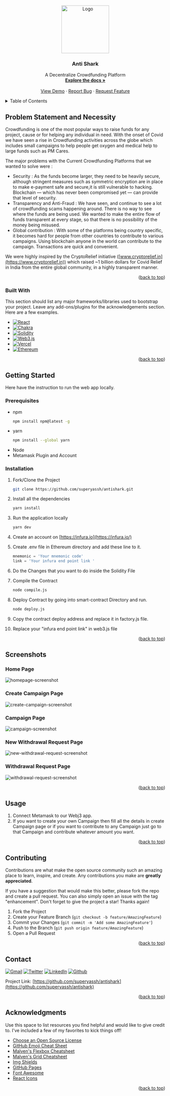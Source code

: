 
<a name="readme-top"></a>


<!-- PROJECT LOGO -->
<br />
<div align="center">
  <a href="https://github.com/superyassh/antishark">
    <img src="images/logo.png" alt="Logo" width="150" height="150">
  </a>

  <h3 align="center">Anti Shark</h3>

  <p align="center">
    A Decentralize Crowdfunding Platform
    <br />
    <a href="https://github.com/superyassh/antishark"><strong>Explore the docs »</strong></a>
    <br />
    <br />
    <a href="https://github.com/superyassh/antishark">View Demo</a>
    ·
    <a href="https://github.com/superyassh/antishark/issues">Report Bug</a>
    ·
    <a href="https://github.com/superyassh/antishark/issues">Request Feature</a>
  </p>
</div>



<!-- TABLE OF CONTENTS -->
<details>
  <summary>Table of Contents</summary>
  <ol>
    <li>
      <a href="#problem-statement-and-necessity">Problem Statement and Necessity</a>
      <ul>
        <li><a href="#built-with">Built With</a></li>
      </ul>
    </li>
    <li>
      <a href="#getting-started">Getting Started</a>
      <ul>
        <li><a href="#prerequisites">Prerequisites</a></li>
        <li><a href="#installation">Installation</a></li>
      </ul>
    </li>
    <li>
      <a href="#screenshots">Screenshots</a>
      <ul>
        <li><a href="#home-page">Home Page</a></li>
        <li><a href="#create-campaign-page">Create Campaign Page</a></li>
        <li><a href="#campaign-page">Campaign Page</a></li>
        <li><a href="#new-withdrawal-request-page">New Withdrawal Request Page</a></li>
        <li><a href="#withdrawal-request-page">Withdrawal Request Page</a></li>
      </ul>
    </li>
    <li><a href="#usage">Usage</a></li>
    <li><a href="#contributing">Contributing</a></li>
    <li><a href="#contact">Contact</a></li>
    <li><a href="#acknowledgments">Acknowledgments</a></li>
  </ol>
</details>



<!-- ABOUT THE PROJECT -->
## Problem Statement and Necessity


Crowdfunding is one of the most popular ways to raise funds for any project, cause or for helping any individual in need. With the onset of Covid we have seen a rise in Crowdfunding activities across the globe which includes small campaigns to help people get oxygen and medical help to large funds such as PM Cares.

The major problems with the Current Crowdfunding Platforms that we wanted to solve were : 
- Security : As the funds become larger, they need to be heavily secure, although stringent measures such as symmetric encryption are in place to make e-payment safe and secure,it is still vulnerable to hacking. Blockchain — which has never been compromised yet — can provide that level of security.
- Transparency and Anti-Fraud  : We have seen, and continue to see a lot of crowdfunding scams happening around. There is no way to see where the funds are being used. We wanted to make the entire flow of funds transparent at every stage, so that there is no possibility of the money being misused.
- Global contribution : With some of the platforms being country specific, it becomes hard for people from other countries to contribute to various campaigns. Using blockchain anyone in the world can contribute to the campaign. Transactions are quick and convenient.

We were highly inspired by the CryptoRelief initiative ([www.cryptorelief.in](https://www.cryptorelief.in))  which raised ~1 billion dollars for Covid Relief in India from the entire global community, in a highly transparent manner. 

<p align="right">(<a href="#readme-top">back to top</a>)</p>


### Built With

This section should list any major frameworks/libraries used to bootstrap your project. Leave any add-ons/plugins for the acknowledgements section. Here are a few examples.


* [![React][React.js]][React-url]
* [![Chakra][Chakra]][Chakra-url]
* [![Solidity][Solidity]][Solidity-url]
* [![Web3.js][Web3.js]][Web3.js-url]
* [![Vercel][Vercel]][Vercel-url]
* [![Ethereum][Ethereum]][Ethereum-url]


<p align="right">(<a href="#readme-top">back to top</a>)</p>



<!-- GETTING STARTED -->
## Getting Started

Here have the instruction to run the web app locally.

### Prerequisites


* npm
  ```sh
  npm install npm@latest -g
  ```
* yarn
  ```sh
  npm install --global yarn
  ```
* Node
* Metamask Plugin and Account


### Installation


1. Fork/Clone the Project
   ```sh
   git clone https://github.com/superyassh/antishark.git
   ```
2. Install all the dependencies
   ```sh
   yarn install
   ```
3. Run the application locally
   ```sh
   yarn dev
   ```
4. Create an account on [https://infura.io](https://infura.io/)
5. Create .env file in Ethereum directory and add these line to it.
   ```js
   mnemonic = 'Your mnemonic code'
   link = 'Your infura end point link '
   ```
6. Do the Changes that you want to do inside the Solidity File
7. Compile the Contract 
   ```sh
   node compile.js
   ```
8. Deploy Contract by going into smart-contract Directory and run.
   ```sh
   node deploy.js
   ```
9. Copy the contract deploy address and replace it in factory.js file.
  
10. Replace your "infura end point link" in web3.js file

<p align="right">(<a href="#readme-top">back to top</a>)</p>

## Screenshots

### Home Page
![homepage-screenshot]
### Create Campaign Page
![create-campaign-screenshot]
### Campaign Page
![campaign-screenshot]
### New Withdrawal Request Page
![new-withdrawal-request-screenshot]
### Withdrawal Request Page
![withdrawal-request-screenshot]

<p align="right">(<a href="#readme-top">back to top</a>)</p>

## Usage

1. Connect Metamask to our Webj3 app.
2. If you want to create your own Campaign then fill all the details in create Campaign page or if you want to contribute to any Campaign just go to that Campaign and contribute whatever amount you want.

<p align="right">(<a href="#readme-top">back to top</a>)</p>



<!-- CONTRIBUTING -->
## Contributing

Contributions are what make the open source community such an amazing place to learn, inspire, and create. Any contributions you make are **greatly appreciated**.

If you have a suggestion that would make this better, please fork the repo and create a pull request. You can also simply open an issue with the tag "enhancement".
Don't forget to give the project a star! Thanks again!

1. Fork the Project
2. Create your Feature Branch (`git checkout -b feature/AmazingFeature`)
3. Commit your Changes (`git commit -m 'Add some AmazingFeature'`)
4. Push to the Branch (`git push origin feature/AmazingFeature`)
5. Open a Pull Request

<p align="right">(<a href="#readme-top">back to top</a>)</p>


<!-- CONTACT -->
## Contact

[![Gmail][gmail]][gmail-url] [![Twitter][Twitter]][twitter-url] [![LinkedIn][linkedin-shield]][linkedin-url] [![Github][Github]][Github-url]

Project Link: [https://github.com/superyassh/antishark](https://github.com/superyassh/antishark)

<p align="right">(<a href="#readme-top">back to top</a>)</p>



<!-- ACKNOWLEDGMENTS -->
## Acknowledgments

Use this space to list resources you find helpful and would like to give credit to. I've included a few of my favorites to kick things off!

* [Choose an Open Source License](https://choosealicense.com)
* [GitHub Emoji Cheat Sheet](https://www.webpagefx.com/tools/emoji-cheat-sheet)
* [Malven's Flexbox Cheatsheet](https://flexbox.malven.co/)
* [Malven's Grid Cheatsheet](https://grid.malven.co/)
* [Img Shields](https://shields.io)
* [GitHub Pages](https://pages.github.com)
* [Font Awesome](https://fontawesome.com)
* [React Icons](https://react-icons.github.io/react-icons/search)

<p align="right">(<a href="#readme-top">back to top</a>)</p>



<!-- MARKDOWN LINKS & IMAGES -->
<!-- https://www.markdownguide.org/basic-syntax/#reference-style-links -->

[linkedin-shield]: https://img.shields.io/badge/-LINKEDIN-blue?style=for-the-badge&logo=linkedin
[linkedin-url]: https://linkedin.com/in/superyassh
[product-screenshot]: images/screenshot.png
[homepage-screenshot]: images/homepage.png
[create-campaign-screenshot]: images/Create_Campaign.png
[campaign-screenshot]: images/Campaign_Page.png
[new-withdrawal-request-screenshot]: images/New_Withdrawal_Request.png
[withdrawal-request-screenshot]: images/Withdrawal_Request.png
[React.js]: https://img.shields.io/badge/React-20232A?style=for-the-badge&logo=react&logoColor=61DAFB
[React-url]: https://reactjs.org/
[Chakra]: https://img.shields.io/badge/chakra-%234ED1C5.svg?style=for-the-badge&logo=chakraui&logoColor=white
[Chakra-url]: https://chakra-ui.com/
[Solidity]: https://img.shields.io/badge/Solidity-%23363636.svg?style=for-the-badge&logo=solidity&logoColor=white
[Solidity-url]: https://soliditylang.org/
[Web3.js]: https://img.shields.io/badge/web3.js-F16822?style=for-the-badge&logo=web3.js&logoColor=white
[Web3.js-url]: https://www.web3labs.com/web3j-sdk
[Vercel]: https://img.shields.io/badge/vercel-%23000000.svg?style=for-the-badge&logo=vercel&logoColor=white
[Vercel-url]: https://vercel.com/
[Ethereum]: https://img.shields.io/badge/Ethereum-3C3C3D?style=for-the-badge&logo=Ethereum&logoColor=white
[Ethereum-url]: https://ethereum.org/en/
[Gmail]: https://img.shields.io/badge/Gmail-D14836?style=for-the-badge&logo=gmail&logoColor=white
[gmail-url]: mailto:realsuperyash@gmail.com
[Twitter]: https://img.shields.io/badge/Twitter-%231DA1F2.svg?style=for-the-badge&logo=Twitter&logoColor=white
[twitter-url]: https://twitter.com/superyassh
[GitHub]: https://img.shields.io/badge/github-%23121011.svg?style=for-the-badge&logo=github&logoColor=white
[Github-url]: https://github.com/superyassh